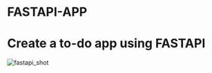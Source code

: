 # FASTAPI-APP
# Create a to-do app using FASTAPI
![fastapi_shot](https://github.com/xeqtter/FASTAPI-APP/assets/3467152/ba323177-83f8-4738-a354-7a5bfa924ae9)
